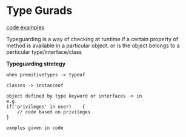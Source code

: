 # Type Gurads

[code examples](../../code_understanding_typescript_udemy_from_max/src/6-advanced-types/type-guards.ts)

Typeguarding is a way of checking at runtime if a certain property of method is available in a particular object.
or is the object belongs to a perticular type/interface/class

**Typeguarding stretegy**

```text
when premitiveTypes -> typeof 

classes -> instanceof

object defined by type keyword or interfaces -> in
e.g. 
if('privileges' in user)    {
    // code based on privileges
}

exmples given in code
```

